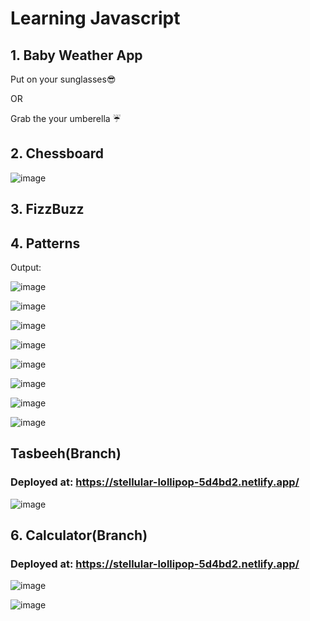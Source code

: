 # Learning Javascript

## 1. Baby Weather App

  Put on your sunglasses😎  
  
  OR

  Grab the your umberella ☔

## 2. Chessboard

![image](https://user-images.githubusercontent.com/97811058/231553191-cf718ec7-1e0b-4bd6-8b63-4619820acd55.png)
## 3. FizzBuzz

## 4. Patterns

Output: 

![image](https://user-images.githubusercontent.com/97811058/231583496-0a599194-a8a9-4e4d-bf86-b94f9d8de94c.png)

![image](https://user-images.githubusercontent.com/97811058/231583609-708d078b-e3d0-43fe-82f6-466c0be27c30.png)

![image](https://user-images.githubusercontent.com/97811058/231583749-386f78f5-15a0-46fd-9607-3b87d1dea8c7.png)

![image](https://user-images.githubusercontent.com/97811058/231583865-f6d5990b-f50d-4d5b-ae45-7f5a7704081d.png)

![image](https://user-images.githubusercontent.com/97811058/231583939-43d05802-764e-4029-affd-a720a6d5364c.png)

![image](https://user-images.githubusercontent.com/97811058/231583998-0546712d-f145-4bd4-aaf4-60f85f6387a9.png)
      
![image](https://user-images.githubusercontent.com/97811058/231584095-bad65336-c175-4375-ae7f-93268f64594a.png)

![image](https://user-images.githubusercontent.com/97811058/231584184-911f79dd-e535-4d58-beac-ba1495e75298.png)


## Tasbeeh(Branch)

### Deployed at: https://stellular-lollipop-5d4bd2.netlify.app/

![image](https://user-images.githubusercontent.com/97811058/235325318-bdf4ac44-8d1c-4c69-b601-9d76564ea483.png)


## 6. Calculator(Branch)

### Deployed at: https://stellular-lollipop-5d4bd2.netlify.app/

![image](https://user-images.githubusercontent.com/97811058/235325318-bdf4ac44-8d1c-4c69-b601-9d76564ea483.png)

![image](https://user-images.githubusercontent.com/97811058/231584249-7c4710dd-208d-41bf-8a97-65f9c20b1b00.png)

